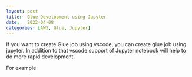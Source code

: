 ```yaml
---
layout: post
title:  Glue Development using Jupyter
date:   2022-04-08
categories: [AWS, Glue, Jupyter]
---
```


If you want to create Glue job using vscode, you can create glue job using jupyter. In addition to that vscode support of Jupyter notebook will help to do more rapid development.

<!--more-->

For example